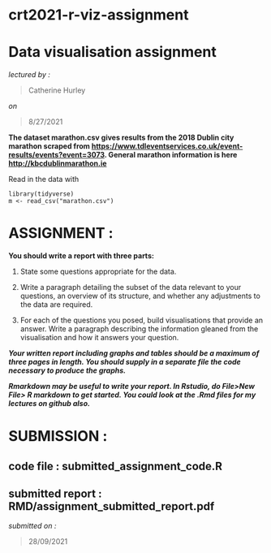 # crt2021-r-viz-assignment

# Data visualisation assignment
*lectured by :*
> Catherine Hurley

*on* 
> 8/27/2021

**The dataset marathon.csv gives results from the 2018 Dublin city marathon scraped from https://www.tdleventservices.co.uk/event-results/events?event=3073. General marathon information is here http://kbcdublinmarathon.ie**

Read in the data with

```
library(tidyverse)
m <- read_csv("marathon.csv")
```

# ASSIGNMENT :

**You should write a report with three parts:**

1. State some questions appropriate for the data.

2. Write a paragraph detailing the subset of the data relevant to your questions, an overview of its structure, and whether any adjustments to the data are required.

3. For each of the questions you posed, build visualisations that provide an answer. Write a paragraph describing the information gleaned from the visualisation and how it answers your question.

***Your written report including graphs and tables should be a maximum of three pages in length. You should supply in a separate file the code necessary to produce the graphs.***

***Rmarkdown may be useful to write your report. In Rstudio, do File>New File> R markdown to get started. You could look at the .Rmd files for my lectures on github also.***

# SUBMISSION :

## code file : submitted_assignment_code.R
## submitted report : RMD/assignment_submitted_report.pdf 

*submitted on :*
> 28/09/2021




